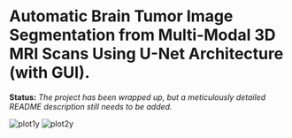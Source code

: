 # Automatic Brain Tumor Image Segmentation from Multi-Modal 3D MRI Scans Using U-Net Architecture (with GUI).


**Status:**   _The project has been wrapped up, but a meticulously detailed README description still needs to be added._



![plot1y](https://user-images.githubusercontent.com/111432785/233968909-51cbd31d-8cae-48bd-a1c0-4fd42c4b01ff.png)
![plot2y](https://user-images.githubusercontent.com/111432785/233968880-c99a105c-cf4f-408a-a24a-fb2cc21d2ebe.png)

